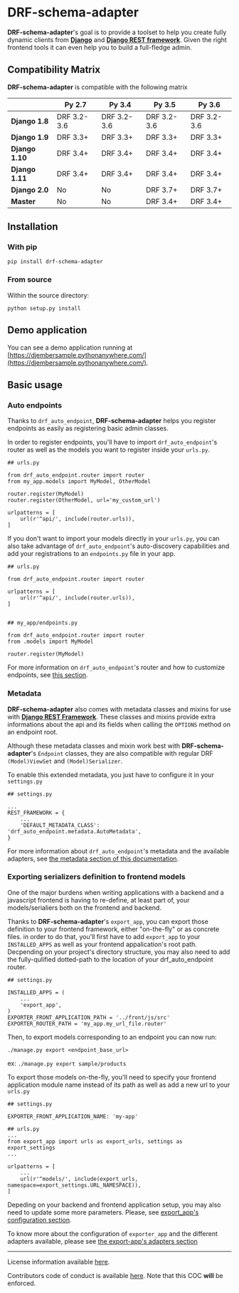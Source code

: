 # DRF-schema-adapter

**DRF-schema-adapter**'s goal is to provide a toolset to help you create fully dynamic
clients from **[Django](https://www.djangoproject.com/)** and
**[Django REST framework](http://www.django-rest-framework.org/)**. Given the right
frontend tools it can even help you to build a full-fledge admin.

## Compatibility Matrix

**DRF-schema-adapter** is compatible with the following matrix

|   | Py 2.7 | Py 3.4 | Py 3.5 | Py 3.6 |
| - | ------ | ------ | ------ | ------ |
| **Django 1.8** | DRF 3.2-3.6 | DRF 3.2-3.6 | DRF 3.2-3.6 | DRF 3.2-3.6 |
| **Django 1.9** | DRF 3.3+ | DRF 3.3+ | DRF 3.3+ | DRF 3.3+ |
| **Django 1.10** | DRF 3.4+ | DRF 3.4+ | DRF 3.4+ | DRF 3.4+ |
| **Django 1.11** | DRF 3.4+ | DRF 3.4+ | DRF 3.4+ | DRF 3.4+ |
| **Django 2.0** | No | No | DRF 3.7+ | DRF 3.7+ |
| **Master** | No | No | DRF 3.4+ | DRF 3.4+ |

## Installation

### With pip

`pip install drf-schema-adapter`

### From source

Within the source directory:

`python setup.py install`

## Demo application

You can see a demo application running at
[https://djembersample.pythonanywhere.com/](https://djembersample.pythonanywhere.com/).

## Basic usage

### Auto endpoints

Thanks to `drf_auto_endpoint`, **DRF-schema-adapter** helps you register endpoints as
easily as registering basic admin classes.

In order to register endpoints, you'll have to import `drf_auto_endpoint`'s router as
well as the models you want to register inside your `urls.py`.

```
## urls.py

from drf_auto_endpoint.router import router
from my_app.models import MyModel, OtherModel

router.register(MyModel)
router.register(OtherModel, url='my_custom_url')

urlpatterns = [
    url(r'^api/', include(router.urls)),
]
```

If you don't want to import your models directly in your `urls.py`, you can also take 
advantage of `drf_auto_endpoint`'s auto-discovery capabilities and add your registrations
to an `endpoints.py` file in your app.

```
## urls.py

from drf_auto_endpoint.router import router

urlpatterns = [
    url(r'^api/', include(router.urls)),
]


## my_app/endpoints.py

from drf_auto_endpoint.router import router
from .models import MyModel

router.register(MyModel)
```

For more information on `drf_auto_endpoint`'s router and how to customize endpoints, see
[this section](drf_auto_endpoint/index.md).

### Metadata

**DRF-schema-adapter** also comes with metadata classes and mixins for use with
**[Django REST Framework](http://www.django-rest-framework.org/api-guide/metadata/)**.
These classes and mixins provide extra informations about the api and its fields when
calling the `OPTIONS` method on an endpoint root.

Although these metadata classes and mixin work best with **DRF-schema-adapter**'s
`Endpoint` classes, they are also compatible with regular DRF `(Model)ViewSet` and
`(Model)Serializer`.

To enable this extended metadata, you just have to configure it in your `settings.py`

```
## settings.py

...
REST_FRAMEWORK = {
    ...
    'DEFAULT_METADATA_CLASS': 'drf_auto_endpoint.metadata.AutoMetadata',
}
```

For more information about `drf_auto_endpoint`'s metadata and the available adapters,
see [the metadata section of this documentation](drf_auto_endpoint/metadata.md).

### Exporting serializers definition to frontend models

One of the major burdens when writing applications with a backend and a javascript
frontend is having to re-define, at least part of, your models/serialiers both on the
frontend and backend.

Thanks to **DRF-schema-adapter**'s `export_app`, you can export those definition to your
frontend framework, either "on-the-fly" or as concrete files. in order to do that,
you'll first have to add `export_app` to your `INSTALLED_APPS` as well as your frontend
appalication's root path.
Decpending on your project's directory structure, you may also need to add the
fully-qulified dotted-path to the location of your drf_auto_endpoint router.


```
## settings.py

INSTALLED_APPS = (
    ...
    'export_app',
)
EXPORTER_FRONT_APPLICATION_PATH = '../front/js/src'
EXPORTER_ROUTER_PATH = 'my_app.my_url_file.router'
```

Then, to export models corresponding to an endpoint you can now run:

`./manage.py export <endpoint_base_url>`

ex: `./manage.py export sample/products`

To export those models on-the-fly, you'll need to specify your frontend application
module name instead of its path as well as add a new url to your `urls.py`

```
## settings.py

EXPORTER_FRONT_APPLICATION_NAME: 'my-app'
```

```
## urls.py
...
from export_app import urls as export_urls, settings as export_settings
...

urlpatterns = [
    ...
    url(r'^models/', include(export_urls, namespace=export_settings.URL_NAMESPACE)),
]
```

Depeding on your backend and frontend application setup, you may also need to update
some more parameters. Please, see
[export_app's configuration section](./export_app/index.md#configuration).

To know more about the configuration of `exporter_app` and the different adapters
available, please see [the export-app's adapters section](./export_app/index.md#adapters)


---

License information available [here](LICENSE.md).

Contributors code of conduct is available [here](COC.md). Note that this COC **will**
be enforced.
